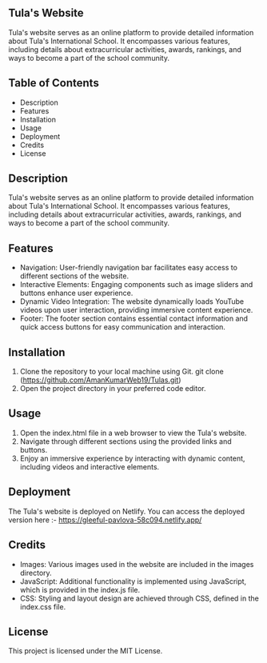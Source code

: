 ## Tula's Website
Tula's website serves as an online platform to provide detailed information about Tula's International School. It encompasses various features, including details about extracurricular activities, awards, rankings, and ways to become a part of the school community.

## Table of Contents
- Description
- Features
- Installation
- Usage
- Deployment
- Credits
- License

## Description
Tula's website serves as an online platform to provide detailed information about Tula's International School. It encompasses various features, including details about extracurricular activities, awards, rankings, and ways to become a part of the school community.

## Features
- Navigation: User-friendly navigation bar facilitates easy access to different sections of the website.
- Interactive Elements: Engaging components such as image sliders and buttons enhance user experience.
- Dynamic Video Integration: The website dynamically loads YouTube videos upon user interaction, providing immersive content experience.
- Footer: The footer section contains essential contact information and quick access buttons for easy communication and interaction.

## Installation
1. Clone the repository to your local machine using Git.
git clone (https://github.com/AmanKumarWeb19/Tulas.git)
2. Open the project directory in your preferred code editor.

## Usage
1. Open the index.html file in a web browser to view the Tula's website.
2. Navigate through different sections using the provided links and buttons.
3. Enjoy an immersive experience by interacting with dynamic content, including videos and interactive elements.

## Deployment
The Tula's website is deployed on Netlify. You can access the deployed version here :- https://gleeful-pavlova-58c094.netlify.app/

## Credits
- Images: Various images used in the website are included in the images directory.
- JavaScript: Additional functionality is implemented using JavaScript, which is provided in the index.js file.
- CSS: Styling and layout design are achieved through CSS, defined in the index.css file.

## License
This project is licensed under the MIT License.
